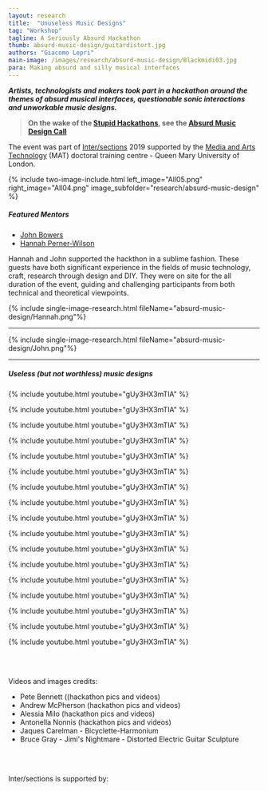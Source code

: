 ```yaml
---
layout: research
title:  "Unuseless Music Designs"
tag: "Workshop"
tagline: A Seriously Absurd Hackathon
thumb: absurd-music-design/guitardistort.jpg
authors: "Giacomo Lepri"
main-image: /images/research/absurd-music-design/Blackmidi03.jpg
para: Making absurd and silly musical interfaces
---
```


***Artists, technologists and makers took part in a hackathon around the themes of absurd musical interfaces, questionable sonic interactions and unworkable music designs.***

>**On the wake of the [Stupid Hackathons](https://gist.github.com/cheeaun/c3fe6cbb11aef1e146a3474dccf63b87), see the [Absurd Music Design Call](http://instrumentslab.org/news/events/2019/08/08/absurd-november-2019.html)**

The event was part of [Inter/sections](https://intersections.io/) 2019 supported by the [Media and Arts Technology](http://www.mat.qmul.ac.uk/) (MAT) doctoral training centre - Queen Mary University of London.

{% include two-image-include.html left_image="All05.png" right_image="All04.png" image_subfolder="research/absurd-music-design" %}

<!-- {% include three-image-include.html left_image="All05.png" middle_image="All04.png" right_image="All06.png" image_subfolder="research/absurd-music-design" %} -->

##### Featured Mentors

- [John Bowers](https://www.ncl.ac.uk/sacs/staff/profile/johnbowers.html)
- [Hannah Perner-Wilson](https://www.plusea.at)

Hannah and John supported the hackthon in a sublime fashion. These guests have both significant experience in the fields of music technology, craft, research through design and DIY. They were on site for the all duration of the event, guiding and challenging participants from both technical and theoretical viewpoints.

<!--{% include two-image-include.html left_image="John.png" right_image="Hannah.png" image_subfolder="research/absurd-music-design" %}-->

{% include single-image-research.html fileName="absurd-music-design/Hannah.png"%}
___

{% include single-image-research.html fileName="absurd-music-design/John.png"%}
___

##### Useless (but not worthless) music designs

{% include youtube.html youtube="gUy3HX3mTlA" %}

{% include youtube.html youtube="gUy3HX3mTlA" %}

{% include youtube.html youtube="gUy3HX3mTlA" %}

{% include youtube.html youtube="gUy3HX3mTlA" %}

{% include youtube.html youtube="gUy3HX3mTlA" %}

{% include youtube.html youtube="gUy3HX3mTlA" %}

{% include youtube.html youtube="gUy3HX3mTlA" %}

{% include youtube.html youtube="gUy3HX3mTlA" %}

{% include youtube.html youtube="gUy3HX3mTlA" %}

{% include youtube.html youtube="gUy3HX3mTlA" %}

{% include youtube.html youtube="gUy3HX3mTlA" %}

{% include youtube.html youtube="gUy3HX3mTlA" %}

{% include youtube.html youtube="gUy3HX3mTlA" %}

{% include youtube.html youtube="gUy3HX3mTlA" %}

{% include youtube.html youtube="gUy3HX3mTlA" %}

{% include youtube.html youtube="gUy3HX3mTlA" %}

{% include youtube.html youtube="gUy3HX3mTlA" %}

<br>
<br>

Videos and images credits:

- Pete Bennett ((hackathon pics and videos)
- Andrew McPherson (hackathon pics and videos)
- Alessia Milo (hackathon pics and videos)
- Antonella Nonnis (hackathon pics and videos)
- Jaques Carelman - Bicyclette-Harmonium
- Bruce Gray - Jimi's Nightmare - Distorted Electric Guitar Sculpture

<br>
<br>

Inter/sections is supported by:
